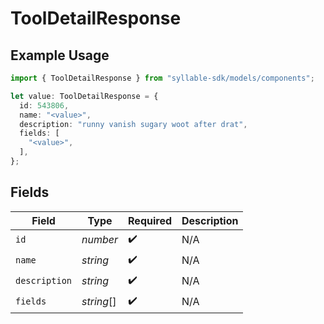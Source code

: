 # ToolDetailResponse

## Example Usage

```typescript
import { ToolDetailResponse } from "syllable-sdk/models/components";

let value: ToolDetailResponse = {
  id: 543806,
  name: "<value>",
  description: "runny vanish sugary woot after drat",
  fields: [
    "<value>",
  ],
};
```

## Fields

| Field              | Type               | Required           | Description        |
| ------------------ | ------------------ | ------------------ | ------------------ |
| `id`               | *number*           | :heavy_check_mark: | N/A                |
| `name`             | *string*           | :heavy_check_mark: | N/A                |
| `description`      | *string*           | :heavy_check_mark: | N/A                |
| `fields`           | *string*[]         | :heavy_check_mark: | N/A                |